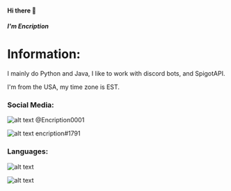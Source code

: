 #### Hi there 👋
##### I'm Encription

# Information:
I mainly do Python and Java, I like to work with discord bots, and SpigotAPI.

I'm from the USA, my time zone is EST.

### Social Media:

![alt text](https://i.imgur.com/yL9Qaj7.png)  @Encription0001

![alt text](https://i.imgur.com/xyoNuZR.png)  encription#1791

### Languages:

![alt text](https://i.imgur.com/9LOBHY7.png)

![alt text](https://i.imgur.com/tzBw4VU.png)
